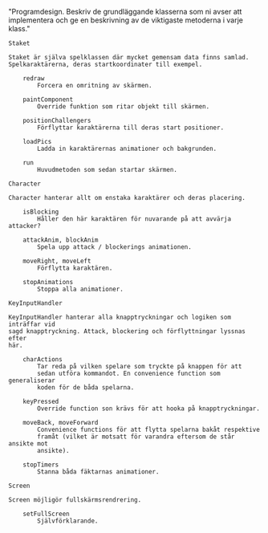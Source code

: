 "Programdesign. Beskriv de grundläggande klasserna som ni avser att implementera
och ge en beskrivning av de viktigaste metoderna i varje klass."

	Staket

	Staket är själva spelklassen där mycket gemensam data finns samlad.
	Spelkaraktärerna, deras startkoordinater till exempel.

		redraw
			Forcera en omritning av skärmen.

		paintComponent
			Override funktion som ritar objekt till skärmen.

		positionChallengers
			Förflyttar karaktärerna till deras start positioner.

		loadPics
			Ladda in karaktärernas animationer och bakgrunden.

		run
			Huvudmetoden som sedan startar skärmen.

	Character

	Character hanterar allt om enstaka karaktärer och deras placering. 

		isBlocking
			Håller den här karaktären för nuvarande på att avvärja attacker?

		attackAnim, blockAnim
			Spela upp attack / blockerings animationen.
		
		moveRight, moveLeft
			Förflytta karaktären.
				
		stopAnimations
			Stoppa alla animationer.

	KeyInputHandler

	KeyInputHandler hanterar alla knapptryckningar och logiken som inträffar vid
	sagd knapptryckning. Attack, blockering och förflyttningar lyssnas efter
	här.

		charActions
			Tar reda på vilken spelare som tryckte på knappen för att
			sedan utföra kommandot. En convenience function som generaliserar
			koden för de båda spelarna.

		keyPressed
			Override function son krävs för att hooka på knapptryckningar.

		moveBack, moveForward
			Convenience functions för att flytta spelarna bakåt respektive
			framåt (vilket är motsatt för varandra eftersom de står ansikte mot
			ansikte).

		stopTimers
			Stanna båda fäktarnas animationer.

	Screen

	Screen möjligör fullskärmsrendrering.

		setFullScreen
			Självförklarande.


